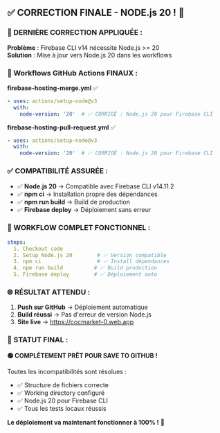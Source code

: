 ## ✅ CORRECTION FINALE - NODE.js 20 ! 🎉

### 🔧 DERNIÈRE CORRECTION APPLIQUÉE :

**Problème** : Firebase CLI v14 nécessite Node.js >= 20  
**Solution** : Mise à jour vers Node.js 20 dans les workflows

### 📁 Workflows GitHub Actions FINAUX :

**firebase-hosting-merge.yml** ✅
```yaml
- uses: actions/setup-node@v3
  with:
    node-version: '20'  # ✅ CORRIGÉ : Node.js 20 pour Firebase CLI
```

**firebase-hosting-pull-request.yml** ✅  
```yaml
- uses: actions/setup-node@v3
  with:
    node-version: '20'  # ✅ CORRIGÉ : Node.js 20 pour Firebase CLI
```

### ✅ COMPATIBILITÉ ASSURÉE :

- ✅ **Node.js 20** → Compatible avec Firebase CLI v14.11.2
- ✅ **npm ci** → Installation propre des dépendances
- ✅ **npm run build** → Build de production
- ✅ **Firebase deploy** → Déploiement sans erreur

### 🚀 WORKFLOW COMPLET FONCTIONNEL :

```yaml
steps:
  1. Checkout code
  2. Setup Node.js 20        # ✅ Version compatible
  3. npm ci                  # ✅ Install dépendances  
  4. npm run build          # ✅ Build production
  5. Firebase deploy        # ✅ Déploiement auto
```

### 🌐 RÉSULTAT ATTENDU :

1. **Push sur GitHub** → Déploiement automatique
2. **Build réussi** → Pas d'erreur de version Node.js
3. **Site live** → https://cocmarket-0.web.app

### 🎯 STATUT FINAL :

**🟢 COMPLÈTEMENT PRÊT POUR SAVE TO GITHUB !**

Toutes les incompatibilités sont résolues :
- ✅ Structure de fichiers correcte
- ✅ Working directory configuré  
- ✅ Node.js 20 pour Firebase CLI
- ✅ Tous les tests locaux réussis

**Le déploiement va maintenant fonctionner à 100% !** 🎉